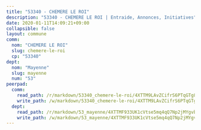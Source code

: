```yaml
---
title: "53340 - CHEMERE LE ROI"
description: "53340 - CHEMERE LE ROI | Entraide, Annonces, Initiatives"
date: 2020-01-11T14:09:21+09:00
collapsible: false
layout: commune
comm:
  nom: "CHEMERE LE ROI"
  slug: chemere-le-roi
  cp: "53340"
dept:
  nom: "Mayenne"
  slug: mayenne
  num: "53"
peerpad:
  comm:
    read_path: /r/markdown/53340_chemere-le-roi/4XTTM9LAvZCifrS6PTqGTg8hvpEaFkVBqRvsRgjszM4FrQ6SJ
    write_path: /w/markdown/53340_chemere-le-roi/4XTTM9LAvZCifrS6PTqGTg8hvpEaFkVBqRvsRgjszM4FrQ6SJ-K3TgUVayXxNehLWGEQrjdLXzJzSW9m5kpYJK9na3x6e8S6VGoo5mY64CSt4k9PvSRiLsHQp2zsCRtxGrid4go3Xaob117BSe4kJnaHUAE6cH1owxbVbUJF5ibsnG4DXi1tSfjHv6
  dept:
    read_path: /r/markdown/53_mayenne/4XTTMF933UK1cVtse5mq4qQ7Np2jMYgvbp6qouY9MWyoeWY43
    write_path: /w/markdown/53_mayenne/4XTTMF933UK1cVtse5mq4qQ7Np2jMYgvbp6qouY9MWyoeWY43-K3TgUcgqTBNoSTxPqkZ94HV7ydPjBnvnBue9tEiK9jakhdXjxdo4Br4iK1oa2CDh4yEVWX1tFyjU9wvcKRuNLDocpAE5TJXkqSv2docSVtfLpqmkB6Zf1obqgGj7oAqY4ytCV5Es
---
```


